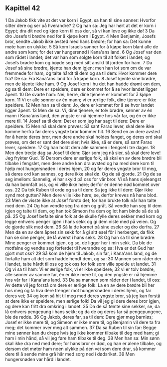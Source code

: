 ## Kapittel 42

1 Da Jakob fikk vite at det var korn i Egypt, sa han til sine sønner: Hvorfor sitter dere og ser på hverandre?
2 Og han sa: Jeg har hørt at det er korn i Egypt; dra dit ned og kjøp korn til oss der, så vi kan leve og ikke dø!
3 Da dro Josefs ti brødre ned for å kjøpe korn i Egypt.
4 Men Benjamin, Josefs bror, sendte Jakob ikke avsted med hans brødre; for han sa: Det kunne møte ham en ulykke.
5 Så kom Israels sønner for å kjøpe korn blant alle de andre som kom; for det var hungersnød i Kana'ans land.
6 Og Josef var den som rådet i landet; det var han som solgte korn til alt folket i landet; og Josefs brødre kom og bøyde seg med sitt ansikt til jorden for ham.
7 Da Josef så sine brødre, kjente han dem igjen; men han lot som om de var fremmede for ham, og talte hårdt til dem og sa til dem: Hvor kommer dere fra? De sa: Fra Kana'ans land for å kjøpe korn.
8 Josef kjente sine brødre, men de kjente ikke ham.
9 Og Josef kom i hu det han hadde drømt om dem, og sa til dem: Dere er speidere, dere er kommet for å se hvor landet ligger åpent.
10 De svarte ham: Nei, herre, dine tjenere er kommet for å kjøpe korn.
11 Vi er alle sønner av én mann; vi er ærlige folk, dine tjenere er ikke speidere.
12 Men han sa til dem: Jo, dere er kommet for å se hvor landet ligger åpent.
13 Men de sa: Vi, dine tjenere, er tolv brødre, sønner av én mann i Kana'ans land, den yngste er nå hjemme hos vår far, og én er ikke mere til.
14 Josef sa til dem: Det er som jeg har sagt til dere: Dere er speidere.
15 Men nå skal dere prøves: Så sant Farao lever, skal dere ikke komme herfra før deres yngste bror kommer hit.
16 Send en av dere avsted for å hente deres bror, men dere andre skal holdes fanget, og deres ord skal prøves, om det er sant det dere sier; hvis ikke, så er dere, så sant Farao lever, speidere.
17 Og han holdt dem alle sammen i fengsel i tre dager.
18 Men den tredje dag sa Josef til dem: Gjør som jeg nå sier, så skal dere leve! Jeg frykter Gud.
19 Dersom dere er ærlige folk, så skal en av dere brødre bli tilbake i fengslet, men dere andre kan dra avsted og ha med dere korn til hjelp mot hungersnøden i deres hjem,
20 og før deres yngste bror til meg, så deres ord kan sannes, og dere ikke skal dø. Og de så gjorde.
21 Og de sa seg imellom: Sannelig, vi har skyld på oss for vår bror. Vi så hans sjeleangst da han bønnfalt oss, og vi ville ikke høre; derfor er denne nød kommet over oss.
22 Da tok Ruben til orde og sa til dem: Sa jeg ikke til dere: Gjør ikke synd mot gutten? Men dere ville ikke høre; se, derfor kreves nå hans blod.
23 Men de visste ikke at Josef forsto det; for han brukte tolk når han talte med dem.
24 Og han vendte seg fra dem og gråt. Så vendte han seg til dem igjen og talte til dem, og han tok Simeon fra dem og lot ham binde så de så på.
25 Og Josef befalte sine folk at de skulle fylle deres sekker med korn og legge enhvers penger igjen i hans sekk og gi dem niste med på veien. Og de gjorde slik med dem.
26 Så la de kornet på sine eseler og dro derfra.
27 Men da en av dem åpnet sin sekk for å gi sitt esel fôr i herberget, da fikk han se sine penger, de lå øverst i hans sekk.
28 Og han sa til sine brødre: Mine penger er kommet igjen, og se, de ligger her i min sekk. Da ble de motfalne og vendte seg forferdet til hverandre og sa: Hva er det Gud har gjort mot oss?
29 Så kom de hjem til Jakob, sin far, i Kana'ans land, og de fortalte ham alt det som hadde hendt dem, og sa:
30 Mannen som råder der i landet, talte hårdt til oss og tok oss for folk som ville speide ut landet.
31 Og vi sa til ham: Vi er ærlige folk, vi er ikke speidere;
32 vi er tolv brødre, alle sønner av samme far, én er ikke mere til, og den yngste er nå hjemme hos vår far i Kana'ans land.
33 Da sa mannen som råder der i landet, til oss: Av dette vil jeg forstå om dere er ærlige folk: La en av dere brødre bli her hos meg og ta hva dere trenger mot hungersnøden i deres hjem, og far deres vei;
34 og kom så hit til meg med deres yngste bror, så jeg kan forstå at dere ikke er speidere, men ærlige folk! Da vil jeg gi dere deres bror igjen, og dere kan fritt dra omkring i landet.
35 Da de så tømte sine sekker, se, da lå enhvers pengepung i hans sekk; og da de og deres far så pengepungene, ble de redde.
36 Og Jakob, deres far, sa til dem: Dere gjør meg barnløs; Josef er ikke mere til, og Simeon er ikke mere til, og Benjamin vil dere ta fra meg; det kommer over meg alt sammen.
37 Da sa Ruben til sin far: Begge mine sønner kan du drepe hvis jeg ikke kommer tilbake til deg med ham; gi ham i min hånd, så vil jeg føre ham tilbake til deg.
38 Men han sa: Min sønn skal ikke dra ned med dere; for hans bror er død, og han er alene tilbake, og dersom det møter ham noen ulykke på den vei som dere drar, så kommer dere til å sende mine grå hår med sorg ned i dødsriket.
39 Men hungersnøden var hård i landet.
